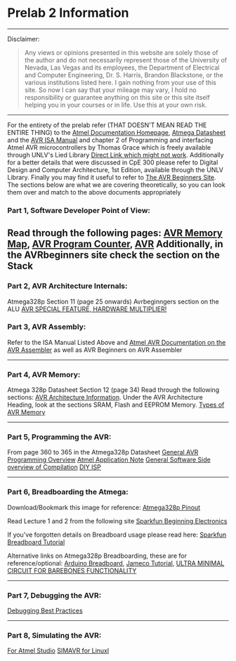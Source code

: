 # Prelab 2 Information 
----------

Disclaimer: 
>Any views or opinions presented in this website are solely those of the author and do not necessarily represent those of the University of Nevada, Las Vegas and its employees, the Department of Electrical and Computer Engineering, Dr. S. Harris, Brandon Blackstone, or the various institutions listed here. I gain nothing from your use of this site. So now I can say that your mileage may vary, I hold no responsibility or guarantee anything on this site or this site itself helping you in your courses or in life. Use this at your own risk.
-----------

For the entirety of the prelab refer (THAT DOESN'T MEAN READ THE ENTIRE THING) to the [Atmel Documentation Homepage](http://www.atmel.com/webdoc/index.html), [Atmega Datasheet](http://www.atmel.com/Images/Atmel-42735-8-bit-AVR-Microcontroller-ATmega328-328P_Datasheet.pdf) and the [AVR ISA Manual](http://www.atmel.com/images/Atmel-0856-AVR-Instruction-Set-Manual.pdf) and chapter 2 of 	Programming and interfacing Atmel AVR microcontrollers by Thomas Grace which is freely available through UNLV's Lied Library [Direct Link which might not work](http://webpac.library.unlv.edu/search~S1/?searchtype=.&searcharg=b5268249). Additionally for a better details that were discussed in CpE 300 please refer to Digital Design and Computer Architecture, 1st Edition, available through the UNLV Library. Finally you may find it useful to refer to [The AVR Beginners Site](http://www.avrbeginners.net/). The sections below are what we are covering theoretically, so you can look them over and match to the above documents appropriately 

### Part 1, Software Developer Point of View: 
Read through the following pages: [AVR Memory Map](http://www.avr-tutorials.com/general/avr-memory-map), [AVR Program Counter](http://www.avr-tutorials.com/general/avr-program-counter), [AVR](http://www.avr-tutorials.com/general/avr-microcontroller-stack-operation-and-stack-pointer)
Additionally, in the AVRbeginners site check the section on the Stack
-------------

### Part 2, AVR Architecture Internals: 
Atmega328p Section 11 (page 25 onwards) 
Avrbeginngers section on the ALU
[AVR SPECIAL FEATURE, HARDWARE MULTIPLIER!](http://www.atmel.com/images/Atmel-1631-Using-the-AVR-Hardware-Multiplier_ApplicationNote_AVR201.pdf)

### Part 3, AVR Assembly: 
Refer to the ISA Manual Listed Above and [Atmel AVR Documentation on the AVR Assembler](http://www.atmel.com/webdoc/avrassembler/index.html) as well as AVR Beginners on AVR Assembler

--------------

### Part 4, AVR Memory: 
Atmega 328p Datasheet Section 12 (page 34)
Read through the following sections: [AVR Architecture Information](http://www.avrbeginners.net/). Under the AVR Architecture Heading, look at the sections SRAM, Flash and EEPROM Memory.
[Types of AVR Memory](http://jeelabs.org/2011/12/05/types-of-memory-for-an-atmega/)

----------------

### Part 5, Programming the AVR: 
From page 360 to 365 in the Atmega328p Datasheet 
[General AVR Programming Overview](http://www.ladyada.net/learn/avr/programming.html)
[Atmel Application Note](http://www.atmel.com/Images/Atmel-0943-In-System-Programming_ApplicationNote_AVR910.pdf)
[General Software Side overview of Compilation](http://spimsimulator.sourceforge.net/HP_AppA.pdf)
[DIY ISP](https://learn.adafruit.com/usbtinyisp/overview)

----------------------

### Part 6, Breadboarding the Atmega: 
Download/Bookmark this image for reference: [Atmega328p Pinout](https://www.arduino.cc/en/Hacking/PinMapping168)

Read Lecture 1 and 2 from the following site [Sparkfun Beginning Electronics ](https://www.sparkfun.com/tutorials/category/1)

If you've forgotten details on Breadboard usage please read here: [Sparkfun Breadboard Tutorial](https://learn.sparkfun.com/tutorials/how-to-use-a-breadboard)

Alternative links on Atmega328p Breadboarding, these are for reference/optional: [Arduino Breadboard](https://www.arduino.cc/en/Main/Standalone), [Jameco Tutorial](https://www.jameco.com/jameco/workshop/jamecobuilds/arduinocircuit.html), [ULTRA MINIMAL CIRCUIT FOR BAREBONES FUNCTIONALITY](https://www.avrprogrammers.com/atmega/atmegaxx8)


----------------

### Part 7, Debugging the AVR: 
[Debugging Best Practices](http://www.best-microcontroller-projects.com/article-debugging.html)

---------------

### Part 8, Simulating the AVR: 
[For Atmel Studio](http://www.atmel.com/webdoc/simulator/simulator.wb_Simulator_Use.html)
[SIMAVR for Linuxl](http://www.instructables.com/id/Debugging-AVR-code-in-Linux-with-simavr/?ALLSTEPS)
